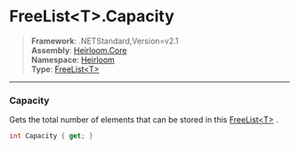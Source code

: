 # FreeList\<T>.Capacity

> **Framework**: .NETStandard,Version=v2.1  
> **Assembly**: [Heirloom.Core][0]  
> **Namespace**: [Heirloom][0]  
> **Type**: [FreeList\<T>][1]  

--------------------------------------------------------------------------------

### Capacity

Gets the total number of elements that can be stored in this [FreeList\<T>][1] .

```cs
int Capacity { get; }
```

[0]: ..\Heirloom.Core.md
[1]: Heirloom.FreeList[T].md
